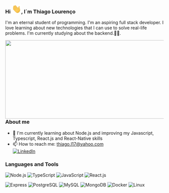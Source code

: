 ### Hi <img src="./asserts/hi.gif" width="30">, I´m Thiago Lourenço

I'm an eternal student of programming. I'm an aspiring full stack developer. I love learning about new technologies that I can use to solve real-life problems. I'm currently studying about the backend.👨‍💻.


<img align="right" height="250" width="575" alt="" src="./asserts/js.gif" />

 
### About me
- 🚀 I'm currently learning about Node.js and improving my Javascript, Typescript, React.js and React-Native skills
- 📫 How to reach me: thiago.l17@yahoo.com </br>
<span>[<img src="https://img.shields.io/badge/LinkedIn-%230077B5.svg?&style=flat-square&logo=linkedin&logoColor=white" alt="LinkedIn" />][linkedin]</span>

### Languages and Tools
![Node.js](https://img.shields.io/badge/Node.js-black?style=flat-square&logo=node.js)
![TypeScript](https://img.shields.io/badge/TypeScript-black?style=flat-square&logo=typescript)
![JavaScript](https://img.shields.io/badge/JavaScript-black?style=flat-square&logo=javascript)
![React.js](https://img.shields.io/badge/React.js-black?style=flat-square&logo=react)


![Express](https://img.shields.io/badge/Express-black?style=flat-square&logo=express)
![PostgreSQL](https://img.shields.io/badge/PostgreSQL-black?style=flat-square&logo=postgresql)
![MySQL](https://img.shields.io/badge/MySQL-black?style=flat-square&logo=mysql)
![MongoDB](https://img.shields.io/badge/MongoDB-black?style=flat-square&logo=mongodb)
![Docker](https://img.shields.io/badge/Docker-black?style=flat-square&logo=docker)
![Linux](https://img.shields.io/badge/Linux-black?style=flat-square&logo=linux)

[linkedin]: https://www.linkedin.com/in/thilourenco/